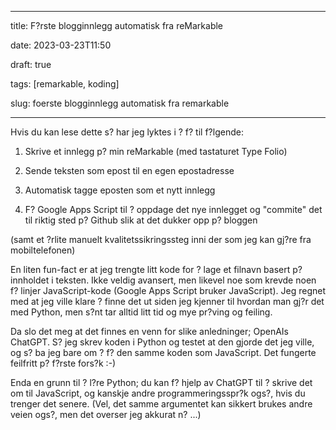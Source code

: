  

---

title: F?rste blogginnlegg automatisk fra reMarkable

date: 2023-03-23T11:50

draft: true

tags: [remarkable, koding]

slug: foerste blogginnlegg automatisk fra remarkable

---

Hvis du kan lese dette s? har jeg lyktes i ? f? til f?lgende:

1. Skrive et innlegg p? min reMarkable (med tastaturet Type Folio)

2. Sende teksten som epost til en egen epostadresse

3. Automatisk tagge eposten som et nytt innlegg

4. F? Google Apps Script til ? oppdage det nye innlegget og "commite" det 
til riktig sted p? Github slik at det dukker opp p? bloggen

(samt et ?rlite manuelt kvalitetssikringssteg inni der som jeg kan gj?re 
fra mobiltelefonen)

En liten fun-fact er at jeg trengte litt kode for ? lage et filnavn basert 
p? innholdet i teksten. Ikke veldig avansert, men likevel noe som krevde 
noen f? linjer JavaScript-kode (Google Apps Script bruker JavaScript). Jeg 
regnet med at jeg ville klare ? finne det ut siden jeg kjenner til hvordan 
man gj?r det med Python, men s?nt tar alltid litt tid og mye pr?ving og 
feiling.

Da slo det meg at det finnes en venn for slike anledninger; OpenAIs 
ChatGPT. S? jeg skrev koden i Python og testet at den gjorde det jeg ville, 
og s? ba jeg bare om ? f? den samme koden som JavaScript. Det fungerte 
feilfritt p? f?rste fors?k :-)

Enda en grunn til ? l?re Python; du kan f? hjelp av ChatGPT til ? skrive 
det om til JavaScript, og kanskje andre programmeringsspr?k ogs?, hvis du 
trenger det senere. (Vel, det samme argumentet kan sikkert brukes andre 
veien ogs?, men det overser jeg akkurat n? ...)

